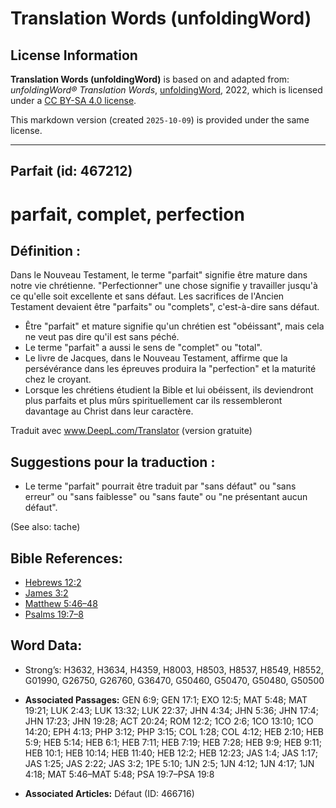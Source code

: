 # Translation Words (unfoldingWord)

## License Information

**Translation Words (unfoldingWord)** is based on and adapted from: _unfoldingWord® Translation Words_, [unfoldingWord](https://unfoldingword.org/utw), 2022, which is licensed under a [CC BY-SA 4.0 license](https://creativecommons.org/licenses/by-sa/4.0/legalcode.en).

This markdown version (created `2025-10-09`) is provided under the same license.



--------------------------------

## Parfait (id: 467212)

parfait, complet, perfection
============================

Définition :
------------

Dans le Nouveau Testament, le terme "parfait" signifie être mature dans notre vie chrétienne. "Perfectionner" une chose signifie y travailler jusqu'à ce qu'elle soit excellente et sans défaut. Les sacrifices de l'Ancien Testament devaient être "parfaits" ou "complets", c'est\-à\-dire sans défaut.

* Être "parfait" et mature signifie qu'un chrétien est "obéissant", mais cela ne veut pas dire qu'il est sans péché.
* Le terme "parfait" a aussi le sens de "complet" ou "total".
* Le livre de Jacques, dans le Nouveau Testament, affirme que la persévérance dans les épreuves produira la "perfection" et la maturité chez le croyant.
* Lorsque les chrétiens étudient la Bible et lui obéissent, ils deviendront plus parfaits et plus mûrs spirituellement car ils ressembleront davantage au Christ dans leur caractère.

Traduit avec www.DeepL.com/Translator (version gratuite)

Suggestions pour la traduction :
--------------------------------

* Le terme "parfait" pourrait être traduit par "sans défaut" ou "sans erreur" ou "sans faiblesse" ou "sans faute" ou "ne présentant aucun défaut".

(See also: tache)

Bible References:
-----------------

* [Hebrews 12:2](rc://en/tn/help/heb/12/02)
* [James 3:2](rc://en/tn/help/jas/03/02)
* [Matthew 5:46–48](rc://en/tn/help/mat/05/46)
* [Psalms 19:7–8](rc://en/tn/help/psa/019/007)

Word Data:
----------

* Strong’s: H3632, H3634, H4359, H8003, H8503, H8537, H8549, H8552, G01990, G26750, G26760, G36470, G50460, G50470, G50480, G50500

* **Associated Passages:** GEN 6:9; GEN 17:1; EXO 12:5; MAT 5:48; MAT 19:21; LUK 2:43; LUK 13:32; LUK 22:37; JHN 4:34; JHN 5:36; JHN 17:4; JHN 17:23; JHN 19:28; ACT 20:24; ROM 12:2; 1CO 2:6; 1CO 13:10; 1CO 14:20; EPH 4:13; PHP 3:12; PHP 3:15; COL 1:28; COL 4:12; HEB 2:10; HEB 5:9; HEB 5:14; HEB 6:1; HEB 7:11; HEB 7:19; HEB 7:28; HEB 9:9; HEB 9:11; HEB 10:1; HEB 10:14; HEB 11:40; HEB 12:2; HEB 12:23; JAS 1:4; JAS 1:17; JAS 1:25; JAS 2:22; JAS 3:2; 1PE 5:10; 1JN 2:5; 1JN 4:12; 1JN 4:17; 1JN 4:18; MAT 5:46–MAT 5:48; PSA 19:7–PSA 19:8
* **Associated Articles:** Défaut (ID: 466716)

